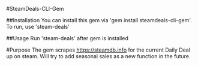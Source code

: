 #SteamDeals-CLI-Gem

##Installation
You can install this gem via 'gem install steamdeals-cli-gem'. To run, use 'steam-deals'

##Usage
Run 'steam-deals' after gem is installed

#Purpose
The gem scrapes https://steamdb.info for the current Daily Deal up on steam. Will try to add seasonal sales as a new function in the future.